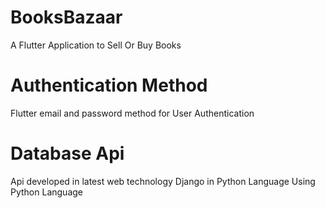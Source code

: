 # BooksBazaar

A Flutter Application to Sell Or Buy Books

# Authentication Method

Flutter email and password method for User Authentication 

# Database Api 

Api developed in latest web technology Django in Python Language Using Python Language 
